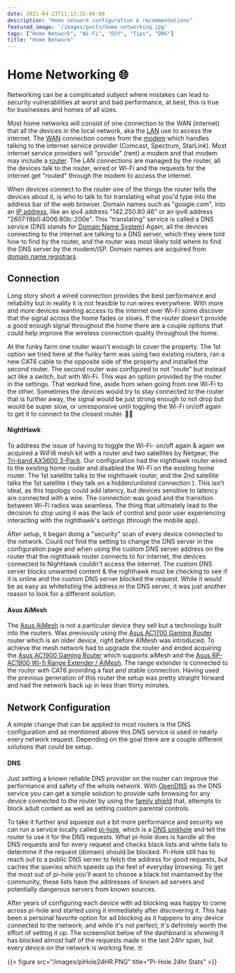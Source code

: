 ```yaml
---
date: 2021-04-23T11:13:32-04:00
description: "Home network configuration & recommendations"
featured_image: '/images/posts/home_networking.jpg'
tags: ["Home Network", "Wi-Fi", "DIY", "Tips", "DNS"]
title: "Home Network"
---
```


# Home Networking 🌐

Networking can be a complicated subject where mistakes can lead to security vulnerabilities at worst and bad performance, 
at best, this is true for businesses and homes of all sizes.  
 <!--more-->

Most home networks will consist of one connection to the WAN (internet) that all the devices in the local network, aka the [LAN](https://en.wikipedia.org/wiki/Local_area_network) 
use to access the internet. The [WAN](https://en.wikipedia.org/wiki/Wide_area_network) connection comes from the [modem](https://en.wikipedia.org/wiki/Modem) 
which handles talking to the internet service provider (Comcast, Spectrum, StarLink). Most internet service providers 
will "provide" (rent) a modem and that modem may include a [router](https://en.wikipedia.org/wiki/Residential_gateway). 
The LAN connections are managed by the router, all the devices talk to the router, wired or Wi-Fi and the requests for 
the internet get "routed" through the modem to access the internet.

When devices connect to the router one of the things the router tells the devices about it, is who to talk to for 
translating what you'd type into the address bar of the web browser. Domain names such as "google.com", into an 
[IP address](https://en.wikipedia.org/wiki/IP_address), like an ipv4 address "142.250.80.46" or an ipv6
address "2607:f8b0:4006:80b::200e". This "translating" service is called a DNS service  (DNS stands for [Domain Name System](https://en.wikipedia.org/wiki/Domain_Name_System)) 
Again, all the devices connecting to the internet are talking to a DNS server, which they were told how to find by the 
router, and the router was most likely told where to find the DNS server by the modem/ISP. Domain names are acquired from [domain name registrars](https://en.wikipedia.org/wiki/Domain_name_registrar).

## Connection

Long story short a wired connection provides the best performance and reliability but in reality it is not feasible to 
run wires everywhere. With more and more devices wanting access to the internet over Wi-Fi some discover that the 
signal across the home fades or slows. If the router doesn't provide a good enough signal throughout the home there are 
a couple options that could help improve the wireless connection quality throughout the home.  

At the funky farm one router wasn't enough to cover the property. The 1st option we tried here at the funky farm was 
using two existing routers, ran a new CAT6 cable to the opposite side of the property and installed the second 
router. The second router was configured to not "route" but instead act like a switch, but with Wi-Fi. This was an option 
provided by the router in the settings. That worked fine, aside from when going from one Wi-Fi to the other. Sometimes 
the devices would try to stay connected to the router that is further away, the signal would be just strong enough to 
not drop but would be super slow, or unresponsive until toggling the Wi-Fi on/off again to get it to connect to the 
closest router. 🤦‍♂️

#### NightHawk
To address the issue of having to toggle the Wi-Fi- on/off again & again we acquired a WiFi6 mesh kit with a router and 
two satellites by Netgear, the [Tri-band AX3600 3-Pack](https://www.netgear.com/home/wifi/mesh/mk83/). 
Our configuration had the nighthawk router wired to the existing home router and disabled the Wi-Fi on the existing home 
router. The 1st satellite talks to the nighthawk router, and the 2nd satellite talks the 1st satellite ( they talk on a 
hidden/unlisted connection ). This isn't ideal, as this topology could add latency, but devices sensitive to latency are 
connected with a wire. The connection was good and the transition between Wi-Fi radios was seamless. The thing that 
ultimately lead to the decision to stop using it was the lack of control and poor user experiencing interacting with the 
nighthawk's settings (through the mobile app).  

After setup, it began doing a "security" scan of every device connected to the network. Could not find the setting to 
change the DNS server in the configuration page and when using the custom DNS server address on the router that the 
nighthawk router connects to for internet, the devices connected to NighHawk couldn't access the internet. The custom 
DNS server blocks unwanted content & the nighthawk must be checking to see if it is online and the custom DNS server 
blocked the request. While it would be as easy as whitelisting the address in the DNS server, it was just another reason 
to look for a different solution.

#### Asus AiMesh
The [Asus AiMesh](https://www.asus.com/us/site/aimesh/) is not a particular device they sell but a technology built into 
the routers. Was previously using the [Asus AC1700 Gaming Router](https://www.asus.com/us/Networking-IoT-Servers/WiFi-Routers/ASUS-WiFi-Routers/RT-ACRH17/) 
router which is an older device, right before AIMesh was introduced. To achieve the mesh network had to upgrade the 
router and ended acquiring the [Asus AC1900 Gaming Router](https://www.asus.com/Networking-IoT-Servers/WiFi-Routers/ASUS-WiFi-Routers/RTAC68U/) 
which supports aiMesh and the [Asus RP-AC1900 Wi-fi Range Extender / AiMesh](https://www.asus.com/us/Networking-IoT-Servers/Range-Extenders-/All-series/RP-AC1900/). 
The range extender is connected to the router with CAT6 providing a fast and stable connection. Having used the previous 
generation of this router the setup was pretty straight forward and had the network back up in less than thirty minutes.

## Network Configuration 

A simple change that can be applied to most routers is the DNS configuration and as mentioned above this DNS service is 
used in nearly every network request. Depending on the goal there are a couple different solutions that could be setup.  

#### DNS
Just setting a known reliable DNS provider on the router can improve the performance and safety of the whole network.
With [OpenDNS](https://www.opendns.com/) as the DNS service you can get a simple solution to provide safe browsing for 
any device connected to the router by using the [family shield](https://www.opendns.com/setupguide/#familyshield) that, 
attempts to block adult content as well as setting custom parental controls.

To take it further and squeeze out a bit more performance and security we can run a service locally called [pi-hole](https://pi-hole.net/), 
which is a [DNS sinkhole](https://en.wikipedia.org/wiki/DNS_Sinkhole) and tell the router to use it for the DNS requests. 
What pi-hole does is handle all the DNS requests and for every request and checks black lists and white lists 
to determine if the request (domain) should be blocked. Pi-Hole still has to reach out to a public DNS 
server to fetch the address for good requests, but caches the queries which speeds up the feel of everyday browsing. 
To get the most out of pi-hole you'll want to choose a black list maintained by the community, these lists have the 
addresses of known ad servers and potentially dangerous servers from known sources.  

After years of configuring each device with ad blocking was happy to come across pi-hole and started using it 
immediately after discovering it. This has been a personal favorite option for ad blocking as it happens to any device 
connected to the network, and while it's not perfect, it's definitely worth the effort of setting it up. The screenshot 
below of the dashboard is showing it has blocked almost half of the requests made in the last 24hr span, but every 
device on the network is working fine. 🤓  

{{< figure src="/images/piHole24HR.PNG" title="Pi-Hole 24hr Stats" >}}

